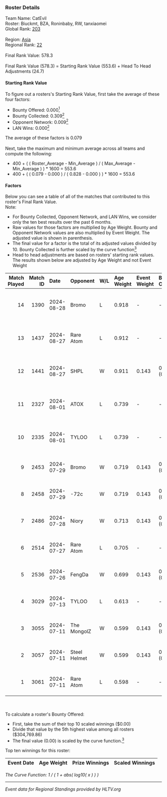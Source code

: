 ### Roster Details<br />
Team Name: CatEvil<br />
Roster: Biuckmt, BZA, Roninbaby, RW, tanxiaomei<br />
Global Rank: [203](../../standings_global_2024_10_09.md)<br />
<br />
Region: [Asia]( ../../standings_asia_2024_10_09.md)<br />
Regional Rank: [22]( ../../standings_asia_2024_10_09.md)<br />
<br />
Final Rank Value:  578.3<br />
<br />
Final Rank Value (578.3) = Starting Rank Value (553.6) + Head To Head Adjustments (24.7)<br />

#### Starting Rank Value<br />
To figure out a rosters's Starting Rank Value, first take the average of these four factors:<br />
- Bounty Offered: 0.000[<sup>1</sup>](#table2)
- Bounty Collected: 0.309[<sup>2</sup>](#table1)
- Opponent Network: 0.009[<sup>2</sup>](#table1)
- LAN Wins: 0.000[<sup>2</sup>](#table1)

The average of these factors is 0.079<br />
<br />
Next, take the maximum and minimum average across all teams and compute the following:<br />
- 400 + ( ( Roster_Average - Min_Average ) / ( Max_Average - Min_Average ) ) * 1600 = 553.6
- 400 + ( ( 0.079 - 0.000 ) / ( 0.828 - 0.000 ) ) * 1600 = 553.6


#### Factors<br />
Below you can see a table of all of the matches that contributed to this roster's Final Rank Value.<br />
Note:<br />

- For Bounty Collected, Opponent Network, and LAN Wins, we consider only the ten best results over the past 6 months.
- Raw values for those factors are multiplied by Age Weight. Bounty and Opponent Network values are also multiplied by Event Weight. The adjusted value is shown in parenthesis.
- The final value for a factor is the total of its adjusted values divided by 10. Bounty Collected is further scaled by the curve function[<sup>3</sup>](#curveFunction)
- Head to head adjustments are based on rosters' starting rank values. The results shown below are adjusted by Age Weight and not Event Weight
<span id="table1"></span><br />


| Match Played | Match ID | Date       | Opponent     | W/L | Age Weight | Event Weight | Bounty Collected | Opponent Network | LAN Wins  | H2H Adj. | Roster                                         |
| -: | -: | :- | :- | :- | :- | :- | :- | :- | :- | -: | :- |
|           14 |     1390 | 2024-08-28 | Bromo        | L   | 0.918      | -            | -                | -                | -         |   -16.65 | Biuckmt, BZA, Roninbaby, RW, tanxiaomei        |
|           13 |     1437 | 2024-08-27 | Rare Atom    | L   | 0.912      | -            | -                | -                | -         |    -5.11 | Biuckmt, BZA, Roninbaby, RW, tanxiaomei        |
|           12 |     1441 | 2024-08-27 | SHPL         | W   | 0.911      | 0.143        | 0.000 (0.000)    | 0.060 (0.008)    | 0 (0.000) |     7.51 | Biuckmt, BZA, Roninbaby, RW, tanxiaomei        |
|           11 |     2327 | 2024-08-01 | ATOX         | L   | 0.739      | -            | -                | -                | -         |    -3.02 | Biuckmt, BZA, Roninbaby, splashske, tanxiaomei |
|           10 |     2335 | 2024-08-01 | TYLOO        | L   | 0.739      | -            | -                | -                | -         |    -4.12 | Biuckmt, BZA, Roninbaby, splashske, tanxiaomei |
|            9 |     2453 | 2024-07-29 | Bromo        | W   | 0.719      | 0.143        | 0.000 (0.000)    | 0.192 (0.020)    | 0 (0.000) |     8.71 | Biuckmt, BZA, lan, Roninbaby, tanxiaomei       |
|            8 |     2458 | 2024-07-29 | -72c         | W   | 0.719      | 0.143        | 0.002 (0.000)    | 0.084 (0.009)    | 0 (0.000) |     9.51 | Biuckmt, BZA, lan, Roninbaby, tanxiaomei       |
|            7 |     2486 | 2024-07-28 | Niory        | W   | 0.713      | 0.143        | 0.000 (0.000)    | 0.091 (0.009)    | 0 (0.000) |     8.26 | Biuckmt, BZA, lan, Roninbaby, tanxiaomei       |
|            6 |     2514 | 2024-07-27 | Rare Atom    | L   | 0.705      | -            | -                | -                | -         |    -4.09 | Biuckmt, BZA, lan, Roninbaby, tanxiaomei       |
|            5 |     2536 | 2024-07-26 | FengDa       | W   | 0.699      | 0.143        | 0.000 (0.000)    | 0.000 (0.000)    | 0 (0.000) |     6.00 | Biuckmt, BZA, lan, Roninbaby, tanxiaomei       |
|            4 |     3029 | 2024-07-13 | TYLOO        | L   | 0.613      | -            | -                | -                | -         |    -2.94 | Biuckmt, BZA, lan, Roninbaby, tanxiaomei       |
|            3 |     3055 | 2024-07-11 | The MongolZ  | W   | 0.599      | 0.143        | 0.670 (0.057)    | 0.515 (0.044)    | 0 (0.000) |    18.84 | Biuckmt, BZA, lan, Roninbaby, tanxiaomei       |
|            2 |     3057 | 2024-07-11 | Steel Helmet | W   | 0.599      | 0.143        | 0.000 (0.000)    | 0.030 (0.003)    | 0 (0.000) |     5.62 | Biuckmt, BZA, lan, Roninbaby, tanxiaomei       |
|            1 |     3061 | 2024-07-11 | Rare Atom    | L   | 0.598      | -            | -                | -                | -         |    -3.78 | Biuckmt, BZA, lan, Roninbaby, tanxiaomei       |

<br />
<span id="table2"></span><br />
To calculate a roster's Bounty Offered:<br />

- First, take the sum of their top 10 scaled winnings ($0.00)
- Divide that value by the 5th highest value among all rosters ($304,769.86)
- The final value (0.00) is scaled by the curve function.[<sup>3</sup>](#curveFunction)

Top ten winnings for this roster:<br />

| Event Date | Age Weight | Prize Winnings | Scaled Winnings |
| :- | -: | :- | :- |


<span id="curveFunction"></span>_The Curve Function: 1 / ( 1 + abs( log10( x ) ) )_<br />

---
_Event data for Regional Standings provided by HLTV.org_<br />
